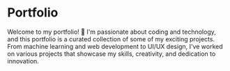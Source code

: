 # Portfolio
Welcome to my portfolio! 🚀  I'm passionate about coding and technology, and this portfolio is a curated collection of some of my exciting projects. From machine learning and web development to UI/UX design, I've worked on various projects that showcase my skills, creativity, and dedication to innovation.
